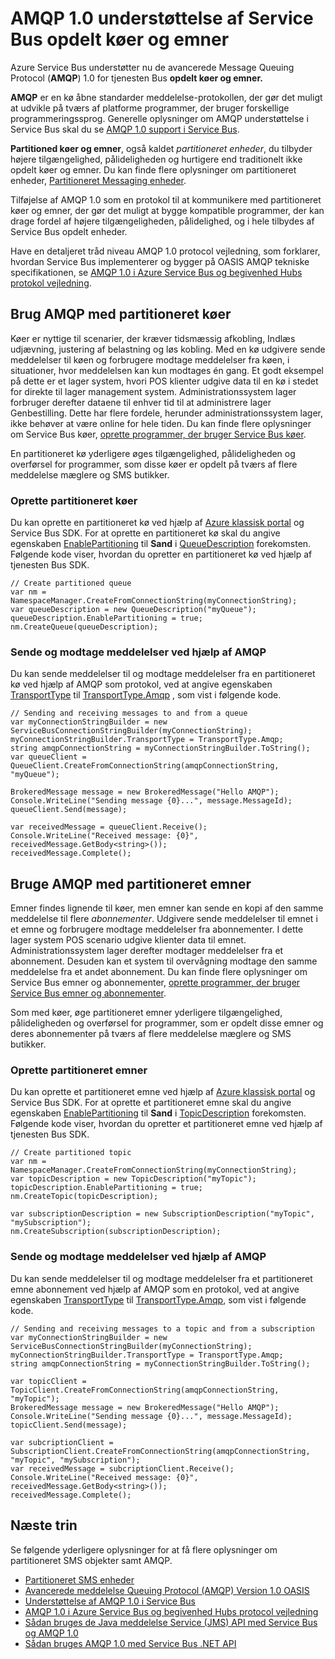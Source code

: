 <properties 
    pageTitle="AMQP 1.0 understøttelse af Service Bus opdelt køer og emner | Microsoft Azure" 
    description="Få mere at vide om at bruge de avancerede meddelelse Queuing Protocol (AMQP) 1.0 med Service Bus opdelt køer og emner." 
    services="service-bus" 
    documentationCenter=".net" 
    authors="hillaryc" 
    manager="timlt" 
    editor=""/>

<tags 
    ms.service="service-bus" 
    ms.workload="na" 
    ms.tgt_pltfrm="na" 
    ms.devlang="multiple" 
    ms.topic="article" 
    ms.date="10/14/2016" 
    ms.author="hillaryc;sethm"/>

# <a name="amqp-10-support-for-service-bus-partitioned-queues-and-topics"></a>AMQP 1.0 understøttelse af Service Bus opdelt køer og emner 

Azure Service Bus understøtter nu de avancerede Message Queuing Protocol (**AMQP**) 1.0 for tjenesten Bus **opdelt køer og emner.**

**AMQP** er en kø åbne standarder meddelelse-protokollen, der gør det muligt at udvikle på tværs af platforme programmer, der bruger forskellige programmeringssprog. Generelle oplysninger om AMQP understøttelse i Service Bus skal du se [AMQP 1.0 support i Service Bus](service-bus-amqp-overview.md).

**Partitioned køer og emner**, også kaldet *partitioneret enheder*, du tilbyder højere tilgængelighed, pålideligheden og hurtigere end traditionelt ikke opdelt køer og emner. Du kan finde flere oplysninger om partitioneret enheder, [Partitioneret Messaging enheder](service-bus-partitioning.md).

Tilføjelse af AMQP 1.0 som en protokol til at kommunikere med partitioneret køer og emner, der gør det muligt at bygge kompatible programmer, der kan drage fordel af højere tilgængeligheden, pålidelighed, og i hele tilbydes af Service Bus opdelt enheder.

Have en detaljeret tråd niveau AMQP 1.0 protocol vejledning, som forklarer, hvordan Service Bus implementerer og bygger på OASIS AMQP tekniske specifikationen, se [AMQP 1.0 i Azure Service Bus og begivenhed Hubs protokol vejledning](service-bus-amqp-protocol-guide.md).    

## <a name="use-amqp-with-partitioned-queues"></a>Brug AMQP med partitioneret køer

Køer er nyttige til scenarier, der kræver tidsmæssig afkobling, Indlæs udjævning, justering af belastning og løs kobling. Med en kø udgivere sende meddelelser til køen og forbrugere modtage meddelelser fra køen, i situationer, hvor meddelelsen kan kun modtages én gang. Et godt eksempel på dette er et lager system, hvori POS klienter udgive data til en kø i stedet for direkte til lager management system. Administrationssystem lager forbruger derefter dataene til enhver tid til at administrere lager Genbestilling. Dette har flere fordele, herunder administrationssystem lager, ikke behøver at være online for hele tiden. Du kan finde flere oplysninger om Service Bus køer, [oprette programmer, der bruger Service Bus køer](service-bus-create-queues.md). 

En partitioneret kø yderligere øges tilgængelighed, pålideligheden og overførsel for programmer, som disse køer er opdelt på tværs af flere meddelelse mæglere og SMS butikker.     

### <a name="create-partitioned-queues"></a>Oprette partitioneret køer

Du kan oprette en partitioneret kø ved hjælp af [Azure klassisk portal][] og Service Bus SDK. For at oprette en partitioneret kø skal du angive egenskaben [EnablePartitioning](https://msdn.microsoft.com/library/azure/microsoft.servicebus.messaging.queuedescription.enablepartitioning.aspx) til **Sand** i [QueueDescription](https://msdn.microsoft.com/library/azure/microsoft.servicebus.messaging.queuedescription.aspx) forekomsten. Følgende kode viser, hvordan du opretter en partitioneret kø ved hjælp af tjenesten Bus SDK. 
 
```
// Create partitioned queue
var nm = NamespaceManager.CreateFromConnectionString(myConnectionString);
var queueDescription = new QueueDescription("myQueue");
queueDescription.EnablePartitioning = true;
nm.CreateQueue(queueDescription);
```

### <a name="send-and-receive-messages-using-amqp"></a>Sende og modtage meddelelser ved hjælp af AMQP

Du kan sende meddelelser til og modtage meddelelser fra en partitioneret kø ved hjælp af AMQP som protokol, ved at angive egenskaben [TransportType](https://msdn.microsoft.com/library/azure/microsoft.servicebus.servicebusconnectionstringbuilder.transporttype.aspx) til [TransportType.Amqp](https://msdn.microsoft.com/library/azure/microsoft.servicebus.messaging.transporttype.aspx) , som vist i følgende kode.  

```
// Sending and receiving messages to and from a queue
var myConnectionStringBuilder = new ServiceBusConnectionStringBuilder(myConnectionString);
myConnectionStringBuilder.TransportType = TransportType.Amqp;
string amqpConnectionString = myConnectionStringBuilder.ToString();
var queueClient = QueueClient.CreateFromConnectionString(amqpConnectionString, "myQueue");

BrokeredMessage message = new BrokeredMessage("Hello AMQP");
Console.WriteLine("Sending message {0}...", message.MessageId);
queueClient.Send(message);

var receivedMessage = queueClient.Receive();
Console.WriteLine("Received message: {0}", receivedMessage.GetBody<string>());
receivedMessage.Complete();
```

## <a name="use-amqp-with-partitioned-topics"></a>Bruge AMQP med partitioneret emner

Emner findes lignende til køer, men emner kan sende en kopi af den samme meddelelse til flere *abonnementer*. Udgivere sende meddelelser til emnet i et emne og forbrugere modtage meddelelser fra abonnementer. I dette lager system POS scenario udgive klienter data til emnet. Administrationssystem lager derefter modtager meddelelser fra et abonnement. Desuden kan et system til overvågning modtage den samme meddelelse fra et andet abonnement. Du kan finde flere oplysninger om Service Bus emner og abonnementer, [oprette programmer, der bruger Service Bus emner og abonnementer](service-bus-create-topics-subscriptions.md). 

Som med køer, øge partitioneret emner yderligere tilgængelighed, pålideligheden og overførsel for programmer, som er opdelt disse emner og deres abonnementer på tværs af flere meddelelse mæglere og SMS butikker. 

### <a name="create-partitioned-topics"></a>Oprette partitioneret emner

Du kan oprette et partitioneret emne ved hjælp af [Azure klassisk portal][] og Service Bus SDK. For at oprette et partitioneret emne skal du angive egenskaben [EnablePartitioning](https://msdn.microsoft.com/library/azure/microsoft.servicebus.messaging.topicdescription.enablepartitioning.aspx) til **Sand** i [TopicDescription](https://msdn.microsoft.com/library/azure/microsoft.servicebus.messaging.topicdescription.aspx) forekomsten. Følgende kode viser, hvordan du opretter et partitioneret emne ved hjælp af tjenesten Bus SDK.
    
```
// Create partitioned topic
var nm = NamespaceManager.CreateFromConnectionString(myConnectionString);
var topicDescription = new TopicDescription("myTopic");
topicDescription.EnablePartitioning = true;
nm.CreateTopic(topicDescription);

var subscriptionDescription = new SubscriptionDescription("myTopic", "mySubscription");
nm.CreateSubscription(subscriptionDescription);
```

### <a name="send-and-receive-messages-using-amqp"></a>Sende og modtage meddelelser ved hjælp af AMQP

Du kan sende meddelelser til og modtage meddelelser fra et partitioneret emne abonnement ved hjælp af AMQP som en protokol, ved at angive egenskaben [TransportType](https://msdn.microsoft.com/library/azure/microsoft.servicebus.servicebusconnectionstringbuilder.transporttype.aspx) til [TransportType.Amqp](https://msdn.microsoft.com/library/azure/microsoft.servicebus.messaging.transporttype.aspx), som vist i følgende kode.  

```
// Sending and receiving messages to a topic and from a subscription
var myConnectionStringBuilder = new ServiceBusConnectionStringBuilder(myConnectionString);
myConnectionStringBuilder.TransportType = TransportType.Amqp;
string amqpConnectionString = myConnectionStringBuilder.ToString();
    
var topicClient = TopicClient.CreateFromConnectionString(amqpConnectionString, "myTopic");
BrokeredMessage message = new BrokeredMessage("Hello AMQP");
Console.WriteLine("Sending message {0}...", message.MessageId);
topicClient.Send(message);
    
var subcriptionClient = SubscriptionClient.CreateFromConnectionString(amqpConnectionString, "myTopic", "mySubscription");
var receivedMessage = subcriptionClient.Receive();
Console.WriteLine("Received message: {0}", receivedMessage.GetBody<string>());
receivedMessage.Complete();
```

## <a name="next-steps"></a>Næste trin

Se følgende yderligere oplysninger for at få flere oplysninger om partitioneret SMS objekter samt AMQP.

*    [Partitioneret SMS enheder](service-bus-partitioning.md)
*    [Avancerede meddelelse Queuing Protocol (AMQP) Version 1.0 OASIS](http://docs.oasis-open.org/amqp/core/v1.0/os/amqp-core-complete-v1.0-os.pdf)
*    [Understøttelse af AMQP 1.0 i Service Bus](service-bus-amqp-overview.md)
*    [AMQP 1.0 i Azure Service Bus og begivenhed Hubs protocol vejledning](service-bus-amqp-protocol-guide.md)
*    [Sådan bruges de Java meddelelse Service (JMS) API med Service Bus og AMQP 1.0](service-bus-java-how-to-use-jms-api-amqp.md)
*    [Sådan bruges AMQP 1.0 med Service Bus .NET API](service-bus-dotnet-advanced-message-queuing.md)

[Azure klassisk portal]: http://manage.windowsazure.com

